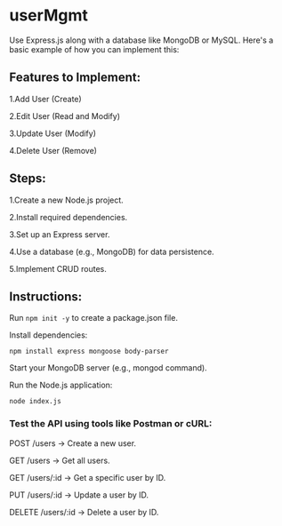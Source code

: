 # userMgmt

Use Express.js along with a database like MongoDB or MySQL. Here's a basic example of how you can implement this:

## Features to Implement:
1.Add User (Create) 

2.Edit User (Read and Modify)

3.Update User (Modify)

4.Delete User (Remove)

## Steps:
1.Create a new Node.js project.

2.Install required dependencies.

3.Set up an Express server.

4.Use a database (e.g., MongoDB) for data persistence.

5.Implement CRUD routes.

## Instructions:
Run `npm init -y` to create a package.json file.

Install dependencies:

`npm install express mongoose body-parser`

Start your MongoDB server (e.g., mongod command).

Run the Node.js application:

`node index.js`
### Test the API using tools like Postman or cURL:
POST /users → Create a new user.

GET /users → Get all users.

GET /users/:id → Get a specific user by ID.

PUT /users/:id → Update a user by ID.

DELETE /users/:id → Delete a user by ID.
